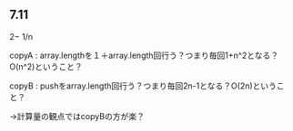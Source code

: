 ## 7.11
2− 1/n 

copyA : array.lengthを１＋array.length回行う？つまり毎回1+n^2となる？O(n^2)ということ？  

copyB : pushをarray.length回行う？つまり毎回2n-1となる？O(2n)ということ？

→計算量の観点ではcopyBの方が楽？